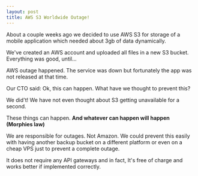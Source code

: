 ```yaml
---
layout: post
title: AWS S3 Worldwide Outage!
---
```


About a couple weeks ago we decided to use AWS S3 for storage of a mobile application which needed about 3gb of data dynamically.

We've created an AWS account and uploaded all files in a new S3 bucket.
Everything was good, until...

AWS outage happened. The service was down but fortunately the app was not released at that time.

Our CTO said: Ok, this can happen. What have we thought to prevent this?

We did't! We have not even thought about S3 getting unavailable for a second.

These things can happen. **And whatever can happen will happen (Morphies law)**

We are responsible for outages. 
Not Amazon. 
We could prevent this easily with having another backup bucket on a different platform or even on a cheap VPS just to prevent a complete outage.

It does not require any API gateways and in fact, It's free of charge and works better if implemented correctly.
